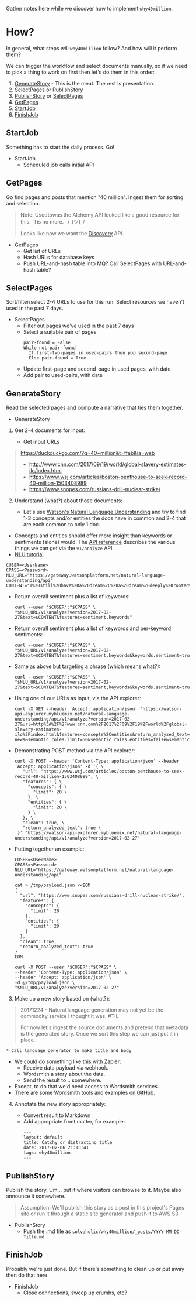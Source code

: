 Gather notes here while we discover how to implement `why40million`.

# How?

In general, what steps will `why40million` follow? And how will it perform them?

We can trigger the workflow and select documents manually, so if we need to pick a thing to work on first then let's do them in this order:

1. [GenerateStory](#generatestory) - This is the meat. The rest is presentation.
2. [SelectPages](#selectpages) or [PublishStory](#publishstory)
2. [PublishStory](#publishstory) or [SelectPages](#selectpages)
4. [GetPages](#getpages)
5. [StartJob](#startjob)
6. [FinishJob](#finishjob)

## StartJob

Something has to start the daily process. Go!

* StartJob
  * Scheduled job calls initial API

## GetPages

Go find pages and posts that mention "40 million". Ingest them for sorting and selection.

> Note: Usedtowas the Alchemy API looked like a good resource for this. 'Tis no more. ¯\\\_(ツ)\_/¯
>
> Looks like now we want the [Discovery](https://console.bluemix.net/catalog/services/discovery) API.

* GetPages
  * Get list of URLs
  * Hash URLs for database keys
  * Push URL-and-hash table into MQ?
    Call SelectPages with URL-and-hash table?

## SelectPages

Sort/filter/select 2-4 URLs to use for this run. Select resources we haven't used in the past 7 days.

* SelectPages
  * Filter out pages we've used in the past 7 days
  * Select a suitable pair of pages
    ```
    pair-found = False
    While not pair-found
      If first-two-pages in used-pairs then pop second-page
      Else pair-found = True
    ```
  * Update first-page and second-page in used pages, with date
  * Add pair to used-pairs, with date

## GenerateStory

Read the selected pages and compute a narrative that ties them together.

  * GenerateStory

1. Get 2-4 documents for input:

    * Get input URLs

  > https://duckduckgo.com/?q=40+million&t=ffab&ia=web
  >
  > - http://www.cnn.com/2017/09/19/world/global-slavery-estimates-ilo/index.html
  > - https://www.wsj.com/articles/boston-penthouse-to-seek-record-40-million-1503408989
  > - https://www.snopes.com/russians-drill-nuclear-strike/

2. Understand (what?) about those documents:

    * Let's use [Watson's Natural Language Understanding](https://console.bluemix.net/catalog/services/natural-language-understanding) and try to find 1-3 concepts and/or entities the docs have in common and 2-4 that are each common to only 1 doc.

  - Concepts and entities should offer more insight than keywords or sentiments (alone) would. The [API reference](https://www.ibm.com/watson/developercloud/natural-language-understanding/api/v1/) describes the various things we can get via the `v1/analyze` API.
  - [NLU tutorial](https://console.bluemix.net/docs/services/natural-language-understanding/getting-started.html#getting-started-tutorial)

  ```
  CUSER=<UserName>
  CPASS=<Password>
  NLU_URL="https://gateway.watsonplatform.net/natural-language-understanding/api"
  CONTENT="I%20still%20have%20a%20dream%2C%20a%20dream%20deeply%20rooted%20in%20the%20American%20dream%20%E2%80%93%20one%20day%20this%20nation%20will%20rise%20up%20and%20live%20up%20to%20its%20creed%2C%20%22We%20hold%20these%20truths%20to%20be%20self%20evident%3A%20that%20all%20men%20are%20created%20equal."
  ```

  - Return overall sentiment plus a list of keywords:

    ```
    curl --user "$CUSER":"$CPASS" \
    "$NLU_URL/v1/analyze?version=2017-02-27&text=$CONTENT&features=sentiment,keywords"
    ```

  - Return overall sentiment plus a list of keywords and per-keyword sentiments:

    ```
    curl --user "$CUSER":"$CPASS" \
    "$NLU_URL/v1/analyze?version=2017-02-27&text=$CONTENT&features=sentiment,keywords&keywords.sentiment=true"
    ```

  - Same as above but targeting a phrase (which means what?):

    ```
    curl --user "$CUSER":"$CPASS" \
    "$NLU_URL/v1/analyze?version=2017-02-27&text=$CONTENT&features=sentiment,keywords&keywords.sentiment=true&sentiment.targets=the%20American%20dream"
    ```

  - Using one of our URLs as input, via the API explorer:

    ```
    curl -X GET --header 'Accept: application/json' 'https://watson-api-explorer.mybluemix.net/natural-language-understanding/api/v1/analyze?version=2017-02-27&url=http%3A%2F%2Fwww.cnn.com%2F2017%2F09%2F19%2Fworld%2Fglobal-slavery-estimates-ilo%2Findex.html&features=concepts%2Centities&return_analyzed_text=true&clean=true&fallback_to_raw=true&concepts.limit=8&emotion.document=true&entities.limit=50&entities.mentions=false&entities.emotion=false&entities.sentiment=false&keywords.limit=50&keywords.emotion=false&keywords.sentiment=false&relations.model=en-news&semantic_roles.limit=50&semantic_roles.entities=false&semantic_roles.keywords=false&sentiment.document=false'
    ```

  - Demonstrating POST method via the API explorer:

    ```
    curl -X POST --header 'Content-Type: application/json' --header 'Accept: application/json' -d '{ \
       "url": "https://www.wsj.com/articles/boston-penthouse-to-seek-record-40-million-1503408989", \
       "features": { \
         "concepts": { \
           "limit": 20 \
         }, \
         "entities": { \
           "limit": 20 \
         } \
       }, \
       "clean": true, \
       "return_analyzed_text": true \
     }' 'https://watson-api-explorer.mybluemix.net/natural-language-understanding/api/v1/analyze?version=2017-02-27'
    ```

  - Putting together an example:

    ```
    CUSER=<UserName>
    CPASS=<Password>
    NLU_URL="https://gateway.watsonplatform.net/natural-language-understanding/api"

    cat > /tmp/payload.json <<EOM
    {
      "url": "https://www.snopes.com/russians-drill-nuclear-strike/",
      "features": {
        "concepts": {
          "limit": 20
        },
        "entities": {
          "limit": 20
        }
      },
      "clean": true,
      "return_analyzed_text": true
    }
    EOM

    curl -X POST --user "$CUSER":"$CPASS" \
    --header 'Content-Type: application/json' \
    --header 'Accept: application/json' \
    -d @/tmp/payload.json \
    "$NLU_URL/v1/analyze?version=2017-02-27"
    ```

3. Make up a new story based on (what?):

  > 20171224 - Natural language generation may not yet be the commodity service I thought it was. #TIL
  >
  > For now let's ingest the source documents and pretend that metadata is the generated story. Once we sort this step we can just put it in place.

    * Call language generator to make title and body

  - We could do something like this with Zapier:
    - Receive data payload via webhook.
    - Wordsmith a story about the data.
    - Send the result to .. somewhere.
  - Except, to do that we'd need access to Wordsmith services.
  - There are some Wordsmith tools and examples [on GitHub](https://github.com/ai-wordsmith).

4. Annotate the new story appropriately:

    * Convert result to Markdown
    * Add appropriate front matter, for example:
      ```
      ---
      layout: default
      title: Catchy or distracting title
      date: 2017-02-06 21:13:41
      tags: why40million
      ---
      ```

## PublishStory

Publish the story. Um .. put it where visitors can browse to it. Maybe also announce it somewhere.

> Assumption: We'll publish this story as a post in this project's Pages site or run it through a static site generator and push it to AWS S3.

* PublishStory
  * Push the .md file as
    `solvaholic/why40million/_posts/YYYY-MM-DD-Title.md`

## FinishJob

Probably we're just done. But if there's something to clean up or put away then do that here.

* FinishJob
  * Close connections, sweep up crumbs, etc?
